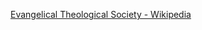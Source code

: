 ﻿[Evangelical Theological Society - Wikipedia](https://en.wikipedia.org/wiki/Evangelical_Theological_Society)